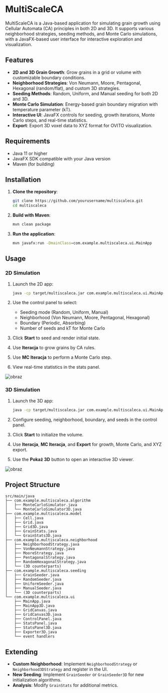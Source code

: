 # MultiScaleCA

MultiScaleCA is a Java-based application for simulating grain growth using Cellular Automata (CA) principles in both 2D and 3D. It supports various neighborhood strategies, seeding methods, and Monte Carlo simulations, with a JavaFX-based user interface for interactive exploration and visualization.

## Features

* **2D and 3D Grain Growth**: Grow grains in a grid or volume with customizable boundary conditions.
* **Neighborhood Strategies**: Von Neumann, Moore, Pentagonal, Hexagonal (random/flat), and custom 3D strategies.
* **Seeding Methods**: Random, Uniform, and Manual seeding for both 2D and 3D.
* **Monte Carlo Simulation**: Energy-based grain boundary migration with temperature parameter (kT).
* **Interactive UI**: JavaFX controls for seeding, growth iterations, Monte Carlo steps, and real-time statistics.
* **Export**: Export 3D voxel data to XYZ format for OVITO visualization.

## Requirements

* Java 11 or higher
* JavaFX SDK compatible with your Java version
* Maven (for building)

## Installation

1. **Clone the repository**:

   ```bash
   git clone https://github.com/yourusername/multiscaleca.git
   cd multiscaleca
   ```

2. **Build with Maven**:

   ```bash
   mvn clean package
   ```

3. **Run the application**:

   ```bash
   mvn javafx:run -DmainClass=com.example.multiscaleca.ui.MainApp
   ```

## Usage

### 2D Simulation

1. Launch the 2D app:

   ```bash
   java -cp target/multiscaleca.jar com.example.multiscaleca.ui.MainApp
   ```
2. Use the control panel to select:

   * Seeding mode (Random, Uniform, Manual)
   * Neighborhood (Von Neumann, Moore, Pentagonal, Hexagonal)
   * Boundary (Periodic, Absorbing)
   * Number of seeds and kT for Monte Carlo
3. Click **Start** to seed and render initial state.
4. Use **Iteracja** to grow grains by CA rules.
5. Use **MC Iteracja** to perform a Monte Carlo step.
6. View real-time statistics in the stats panel.

![obraz](https://github.com/user-attachments/assets/b57c2063-f2ed-478e-aae8-974194c306c5)

### 3D Simulation

1. Launch the 3D app:

   ```bash
   java -cp target/multiscaleca.jar com.example.multiscaleca.ui.MainApp3D
   ```
2. Configure seeding, neighborhood, boundary, and seeds in the control panel.
3. Click **Start** to initialize the volume.
4. Use **Iteracja**, **MC Iteracja**, and **Export** for growth, Monte Carlo, and XYZ export.
5. Use the **Pokaż 3D** button to open an interactive 3D viewer.


![obraz](https://github.com/user-attachments/assets/754761a4-54da-4778-8b93-931f473dce13)


## Project Structure

```text
src/main/java
├── com.example.multiscaleca.algorithm
│   ├── MonteCarloSimulator.java
│   └── MonteCarloSimulator3D.java
├── com.example.multiscaleca.model
│   ├── Cell.java
│   ├── Grid.java
│   ├── Grid3D.java
│   ├── GrainStats.java
│   └── GrainStats3D.java
├── com.example.multiscaleca.neighborhood
│   ├── NeighborhoodStrategy.java
│   ├── VonNeumannStrategy.java
│   ├── MooreStrategy.java
│   ├── PentagonalStrategy.java
│   ├── RandomHexagonalStrategy.java
│   └── (3D counterparts)
├── com.example.multiscaleca.seeding
│   ├── GrainSeeder.java
│   ├── RandomSeeder.java
│   ├── UniformSeeder.java
│   ├── ManualSeeder.java
│   └── (3D counterparts)
└── com.example.multiscaleca.ui
    ├── MainApp.java
    ├── MainApp3D.java
    ├── GridCanvas.java
    ├── GridCanvas3D.java
    ├── ControlPanel.java
    ├── StatsPanel.java
    ├── StatsPanel3D.java
    ├── Exporter3D.java
    └── event handlers
```

## Extending

* **Custom Neighborhood**: Implement `NeighborhoodStrategy` or `Neighborhood3DStrategy` and register in the UI.
* **New Seeding**: Implement `GrainSeeder` or `GrainSeeder3D` for new initialization algorithms.
* **Analysis**: Modify `GrainStats` for additional metrics.


